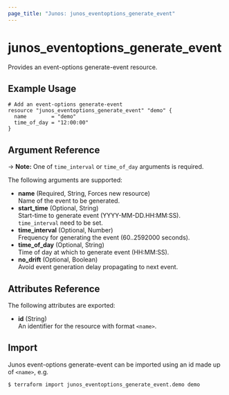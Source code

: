 ```yaml
---
page_title: "Junos: junos_eventoptions_generate_event"
---
```


# junos_eventoptions_generate_event

Provides an event-options generate-event resource.

## Example Usage

```hcl
# Add an event-options generate-event
resource "junos_eventoptions_generate_event" "demo" {
  name        = "demo"
  time_of_day = "12:00:00"
}
```

## Argument Reference

-> **Note:** One of `time_interval` or `time_of_day` arguments is required.

The following arguments are supported:

- **name** (Required, String, Forces new resource)  
  Name of the event to be generated.
- **start_time** (Optional, String)  
  Start-time to generate event (YYYY-MM-DD.HH:MM:SS).  
  `time_interval` need to be set.
- **time_interval** (Optional, Number)  
  Frequency for generating the event (60..2592000 seconds).
- **time_of_day** (Optional, String)  
  Time of day at which to generate event (HH:MM:SS).
- **no_drift** (Optional, Boolean)  
  Avoid event generation delay propagating to next event.

## Attributes Reference

The following attributes are exported:

- **id** (String)  
  An identifier for the resource with format `<name>`.

## Import

Junos event-options generate-event can be imported using an id made up of `<name>`, e.g.

```shell
$ terraform import junos_eventoptions_generate_event.demo demo
```
